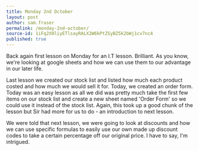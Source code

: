 ```yaml
---
title: Monday 2nd October
layout: post
author: sam.fraser
permalink: /monday-2nd-october/
source-id: 1iFq2X0liyETlsayRALX2W6kPtZSyBZ5k2bWj1cv7nc4
published: true
---
```

Back again first lesson on Monday for an I.T lesson. Brilliant. As you know, we're looking at google sheets and how we  can use them to our advantage in our later life. 

Last lesson we created our stock list and listed how much each product costed and how much we would sell it for. Today, we created an order form. Today was an easy lesson as all we did was pretty much take the first few items on our stock list and create a new sheet named 'Order Form' so we could use it instead of the stock list. Again, this took up a good chunk of the lesson but Sir had more for us to do - an introduction to next lesson.

We were told that next lesson, we were going to look at discounts and how we can use specific formulas to easily use our own made up discount codes to take a certain percentage off our original price. I have to say, I'm intrigued.

